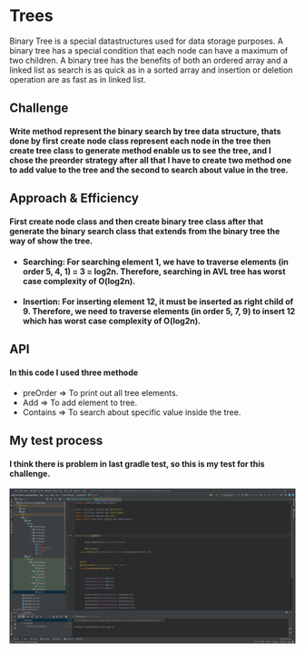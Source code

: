 # Trees
Binary Tree is a special datastructures used for data storage purposes. A binary tree has a special condition that each node can have a maximum of two children. A binary tree has the benefits of both an ordered array and a linked list as search is as quick as in a sorted array and insertion or deletion operation are as fast as in linked list.


## Challenge
#### Write method represent the binary search by tree data structure, thats done by first create node class represent each node in the tree then create tree class to generate method enable us to see the tree, and I chose the preorder strategy after all that I have to create two method one to add value to the tree and the second to search about value in the tree.


## Approach & Efficiency
#### First create node class and then create binary tree class after that generate the binary search class that extends from the binary tree the way of show the tree.
- #### Searching: For searching element 1, we have to traverse elements (in order 5, 4, 1) = 3 = log2n. Therefore, searching in AVL tree has worst case complexity of O(log2n).
- #### Insertion: For inserting element 12, it must be inserted as right child of 9. Therefore, we need to traverse elements (in order 5, 7, 9) to insert 12 which has worst case complexity of O(log2n).
## API
<!-- Description of each method publicly available in each of your trees -->
#### In this code I used three methode 
- preOrder => To print out all tree elements.
- Add => To add element to tree.
- Contains => To search about specific value inside the tree.

## My test process
#### I think there is problem in last gradle test, so this is my test for this challenge.
![Mytestprocess](../../Assert/MyTestProcess.jpg)